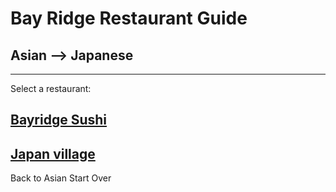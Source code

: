 # Bay Ridge Restaurant Guide
## Asian --> Japanese
---
Select a restaurant:
## [Bayridge Sushi](http://www.brsushi.com/)
[Japan village](https://www.japanvillage.com/)
---
Back to Asian
Start Over
